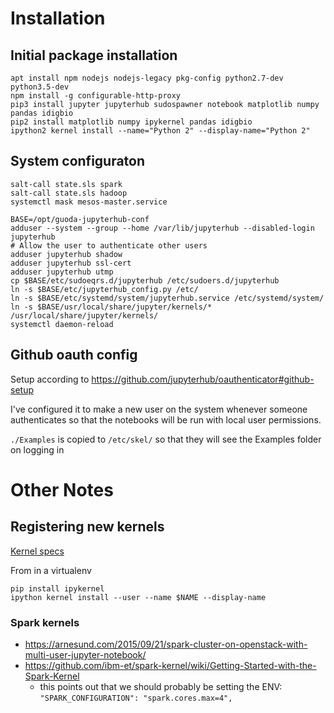 # Installation

## Initial package installation

    apt install npm nodejs nodejs-legacy pkg-config python2.7-dev python3.5-dev
    npm install -g configurable-http-proxy
    pip3 install jupyter jupyterhub sudospawner notebook matplotlib numpy pandas idigbio
    pip2 install matplotlib numpy ipykernel pandas idigbio
    ipython2 kernel install --name="Python 2" --display-name="Python 2"

## System configuraton

    salt-call state.sls spark
    salt-call state.sls hadoop
    systemctl mask mesos-master.service

    BASE=/opt/guoda-jupyterhub-conf
    adduser --system --group --home /var/lib/jupyterhub --disabled-login jupyterhub
    # Allow the user to authenticate other users
    adduser jupyterhub shadow
    adduser jupyterhub ssl-cert
    adduser jupyterhub utmp
    cp $BASE/etc/sudoeqrs.d/jupyterhub /etc/sudoers.d/jupyterhub
    ln -s $BASE/etc/jupyterhub_config.py /etc/
    ln -s $BASE/etc/systemd/system/jupyterhub.service /etc/systemd/system/
    ln -s $BASE/usr/local/share/jupyter/kernels/* /usr/local/share/jupyter/kernels/
    systemctl daemon-reload


## Github oauth config

Setup according to https://github.com/jupyterhub/oauthenticator#github-setup

I've configured it to make a new user on the system whenever someone
authenticates so that the notebooks will be run with local user
permissions.

`./Examples` is copied to `/etc/skel/` so that they will see the Examples folder on logging in


# Other Notes


## Registering new kernels

[Kernel specs](http://jupyter-client.readthedocs.io/en/latest/kernels.html#kernelspecs)

From in a virtualenv

    pip install ipykernel
    ipython kernel install --user --name $NAME --display-name

### Spark kernels

* https://arnesund.com/2015/09/21/spark-cluster-on-openstack-with-multi-user-jupyter-notebook/
* https://github.com/ibm-et/spark-kernel/wiki/Getting-Started-with-the-Spark-Kernel
  * this points out that we should probably be setting the ENV: `"SPARK_CONFIGURATION": "spark.cores.max=4",`
